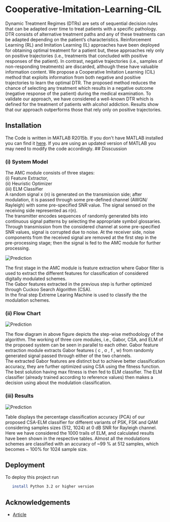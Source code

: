 # Cooperative-Imitation-Learning-CIL
Dynamic Treatment Regimes (DTRs) are sets of sequential decision rules that can be adapted over time to treat patients with a specific pathology. DTR consists of alternative treatment paths and any of these treatments can be adapted depending on the patient’s characteristics. Reinforcement Learning (RL) and Imitation Learning (IL) approaches have been deployed for obtaining optimal treatment for a patient but, these approaches rely only on positive trajectories (i.e., treatments that concluded with positive responses of the patient). In contrast, negative trajectories (i.e., samples of non-responding treatments) are discarded, although these have valuable information content.
We propose a Cooperative Imitation Learning (CIL) method that exploits information from both negative and positive trajectories to learn the optimal DTR. The proposed method reduces the chance of selecting any treatment which results in a negative outcome (negative response of the patient) during the medical examination.
To validate our approach, we have considered a well-known DTR which is defined for the treatment of patients with alcohol addiction. Results show that our approach outperforms those that rely only on positive trajectories.

## Installation 
The Code is written in MATLAB R2015b. If you don't have MATLAB installed you can find it [here](https://se.mathworks.com/store/?ef_id=Cj0KCQjwof6WBhD4ARIsAOi65ahm5EmvYkeZrBV4inHO6ap_WU7FS2A51nQBeZsW1OREpax5dJAnWJQaAmRcEALw_wcB:G:s&s_kwcid=AL!8664!3!552213010978!p!!g!!get%20matlab&s_eid=ppc_69452703753&q=get%20matlab&gclid=Cj0KCQjwof6WBhD4ARIsAOi65ahm5EmvYkeZrBV4inHO6ap_WU7FS2A51nQBeZsW1OREpax5dJAnWJQaAmRcEALw_wcB). If you are using an updated version of MATLAB you may need to modify the code accordingly. ## Disscussion
### (i) System Model

The AMC module consists of three stages: \
(i) Feature Extractor, \
(ii) Heuristic Optimizer \
(iii) ELM Classifier \
 A random signal x (n)  is generated on the transmission side; after modulation, it is passed through some pre-defined channel (AWGN/ Rayleigh) with some pre-specified SNR value. The signal sensed on the receiving side represented as r(n).   
 The transmitter encodes sequences of randomly generated bits into continuous signal patterns by selecting the appropriate symbol glossaries. Through transmission from the considered channel at some pre-specified SNR values, signal is corrupted due to noise.  At the receiver side, noise components from the received signal are removed at the first step in the pre-processing stage; then the signal is fed to the AMC module for further processing. 

![Prediction](Images/AMC_System_model.png)

The first stage in the AMC module is feature extraction where Gabor filter is used to extract the different features for classification of considered digitally modulated schemes. \
The Gabor features extracted in the previous step is further optimized through Cuckoo Search Algorithm (CSA). \
In the final step Extreme Learing Machine is used to classify the the modulation schemes. 
### (ii) Flow Chart
![Prediction](Images/FlowChart%20Diagram.png.png)

The flow diagram in above figure depicts the step-wise methodology of the algorithm. The working of three core modules, i.e., Gabor, CSA, and ELM of the proposed system can be seen in parallel to each other. Gabor feature extraction module extracts Gabor features ( c , σ , f , w) from randomly generated signal passed through either of the two channels. \
The extracted Gabor features are distinct but to achieve better classification accuracy, they are further optimized using CSA using the fitness function. The best solution having max fitness is then fed to ELM classifier. The ELM classifier (already trained according to reference values) then makes a decision using about the modulation classification.
### (iii) Results

![Prediction](Images/Table.png)

Table displays the percentage classification accuracy (PCA) of our proposed CSA-ELM classifier for different variants of PSK, FSK and QAM 
considering samples sizes (512, 1024) at 0 dB SNR for Rayleigh channel. Here we have considered the 
1000 trails of ELM, and calculated results have been shown in the respective tables. Almost all the modulations schemes are classified with an accuracy of ~99 % at 512 samples, which becomes ~ 100% for 1024 sample size. 



## Deployment

To deploy this project run

```bash
   install Python 3.2 or higher version
```
## Acknowledgements

 - [Article](https://ieeexplore.ieee.org/abstract/document/9837927)
